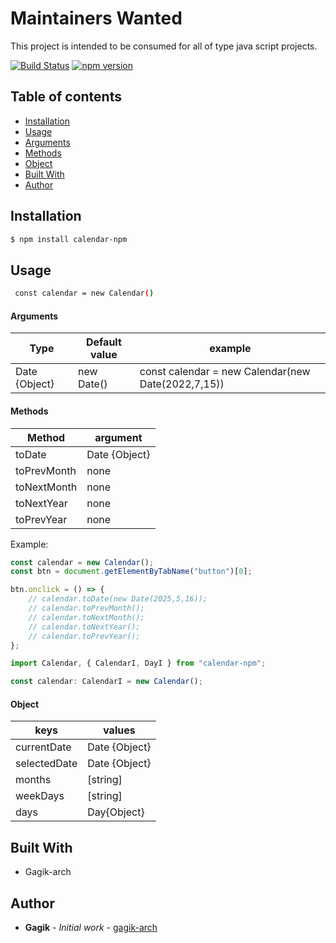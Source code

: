 # Maintainers Wanted

This project is intended to be consumed for all of type java script projects.

[![Build Status](https://github.com/Gagik-arch/calendar)](https://github.com/Gagik-arch/calendar)
[![npm version](https://www.npmjs.com/package/calendar-npm)](https://www.npmjs.com/package/calendar-npm)

## Table of contents

-   [Installation](#installation)
-   [Usage](#usage)
-   [Arguments](#Arguments)
-   [Methods](#Methods)
-   [Object](#Object)
-   [Built With](#built-with)
-   [Author](#author)

## Installation

```sh
$ npm install calendar-npm
```

## Usage

```sh
 const calendar = new Calendar()
```

#### Arguments

| Type          | Default value | example                                            |
| ------------- | ------------- | -------------------------------------------------- |
| Date {Object} | new Date()    | const calendar = new Calendar(new Date(2022,7,15)) |

#### Methods

| Method      | argument      |
| ----------- | ------------- |
| toDate      | Date {Object} |
| toPrevMonth | none          |
| toNextMonth | none          |
| toNextYear  | none          |
| toPrevYear  | none          |

Example:

```js
const calendar = new Calendar();
const btn = document.getElementByTabName("button")[0];

btn.onclick = () => {
    // calendar.toDate(new Date(2025,5,16));
    // calendar.toPrevMonth();
    // calendar.toNextMonth();
    // calendar.toNextYear();
    // calendar.toPrevYear();
};
```

```ts
import Calendar, { CalendarI, DayI } from "calendar-npm";

const calendar: CalendarI = new Calendar();
```

#### Object

| keys         | values        |
| ------------ | ------------- |
| currentDate  | Date {Object} |
| selectedDate | Date {Object} |
| months       | [string]      |
| weekDays     | [string]      |
| days         | Day{Object}   |

## Built With

-   Gagik-arch

## Author

-   **Gagik** - _Initial work_ - [gagik-arch](https://github.com/Gagik-arch)
